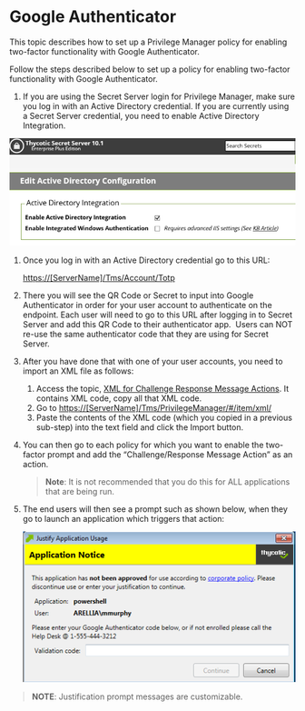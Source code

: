[title]: # (Google Authenticator)
[tags]: # (create,set-up)
[priority]: # (4201)
# Google Authenticator 

This topic describes how to set up a Privilege Manager policy for enabling two-factor functionality with Google Authenticator.

Follow the steps described below to set up a policy for enabling two-factor functionality with Google Authenticator.

1. If you are using the Secret Server login for Privilege Manager, make sure you log in with an Active Directory credential. If you are currently using a Secret Server credential, you need to enable Active Directory Integration.

![Enable AD integration](images/google/edit-ad-config.png)

1. Once you log in with an Active Directory credential go to this URL:

   [https://[ServerName]/Tms/Account/Totp](https://[ServerName]/Tms/Account/Totp)
1. There you will see the QR Code or Secret to input into Google Authenticator in order for your user account to  authenticate on the endpoint. Each user will need to go to this URL after logging in to Secret Server and add this
QR Code to their authenticator app.  Users can NOT re-use the same authenticator code that they are using for Secret Server.
1. After you have done that with one of your user accounts, you need to import an XML file as follows:

   1. Access the topic, [XML for Challenge Response Message Actions](xml.md). It contains XML code, copy all that XML code.
   1. Go to [https://[ServerName]/Tms/PrivilegeManager/\#/item/xml/](https://[ServerName]/Tms/PrivilegeManager/#/item/xml/) 
   1. Paste the contents of the XML code (which you copied in a previous sub-step) into the text field and click the Import button.
1. You can then go to each policy for which you want to enable the two-factor prompt and add the “Challenge/Response Message Action” as an action. 

   >**Note**: It is not recommended that you do this for ALL applications that are being run.
1. The end users will then see a prompt such as shown below, when they go to launch an application which triggers that action:

   ![Justification Message prompt](images/google/justification-prompt.png)

>**NOTE**: Justification prompt messages are customizable.

